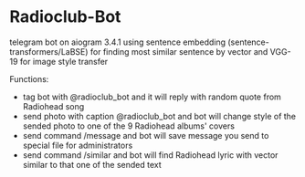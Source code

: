 # Radioclub-Bot
telegram bot on aiogram 3.4.1 using sentence embedding (sentence-transformers/LaBSE) for finding most similar sentence by vector and VGG-19 for image style transfer

Functions:

* tag bot with @radioclub_bot and it will reply with random quote from Radiohead song
* send photo with caption @radioclub_bot and bot will change style of the sended photo to one of the 9 Radiohead albums' covers
* send command /message and bot will save message you send to special file for administrators
* send command /similar and bot will find Radiohead lyric with vector similar to that one of the sended text
